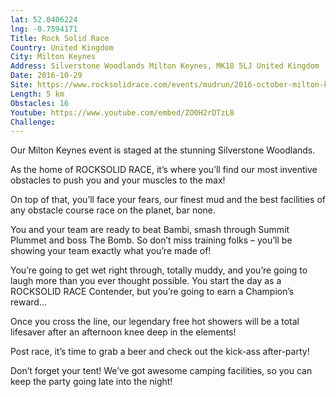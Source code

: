 ```yaml
---
lat: 52.0406224
lng: -0.7594171
Title: Rock Solid Race
Country: United Kingdom
City: Milton Keynes
Address: Silverstone Woodlands Milton Keynes, MK18 5LJ United Kingdom
Date: 2016-10-29
Site: https://www.rocksolidrace.com/events/mudrun/2016-october-milton-keynes/
Length: 5 km
Obstacles: 16
Youtube: https://www.youtube.com/embed/ZO0H2rDTzL8
Challenge:
---
```


Our Milton Keynes event is staged at the stunning Silverstone Woodlands.

As the home of ROCKSOLID RACE, it’s where you’ll find our most inventive obstacles to push you and your muscles to the max!

On top of that, you’ll face your fears, our finest mud and the best facilities of any obstacle course race on the planet, bar none.

You and your team are ready to beat Bambi, smash through Summit Plummet and boss The Bomb. So don’t miss training folks – you’ll be showing your team exactly what you’re made of!

You’re going to get wet right through, totally muddy, and you’re going to laugh more than you ever thought possible. You start the day as a ROCKSOLID RACE Contender, but you’re going to earn a Champion’s reward…

Once you cross the line, our legendary free hot showers will be a total lifesaver after an afternoon knee deep in the elements!

Post race, it’s time to grab a beer and check out the kick-ass after-party!

Don’t forget your tent! We’ve got awesome camping facilities, so you can keep the party going late into the night!
